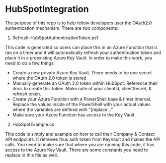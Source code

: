 # HubSpotIntegration

The purpose of this repo is to help fellow developers user the OAuth2.0 authentication mechanism. There are two components:

1. Refresh-HubSpotAuthenticationToken.ps1 

  This code is generated so users can place this in an Azure Function that is ran on a timer and it will automatically refresh your authentication token and place it in a preexisting Azure Key Vault. In order to make this work, you need to do a few things:
  * Create a new private Azure Key Vault. There needs to be one secret where the OAuth 2.0 token is stored
  * Manually generate an OAuth 2.0 token within HubSpot. Reference their docs to create this token. Make note of your clientId, clientSecret, & refresh token. 
  * Create your Azure Function with a PowerShell base & timer interval. Replace the values inside of the PowerShell with your actual values where the variables are defined with "[replace..."
  * Make sure your Azure Function has access to the Key Vault
  
2. HubSpotExample.cs 
  
  This code is simply and example on how to call their Company & Contact API endpoints. It retreives thus auth token from KeyVault and makes the API calls. You need to make sure that where you are running this code, it has access to the Azure Key Vault. There are some constants you need to replace in this file as well.
